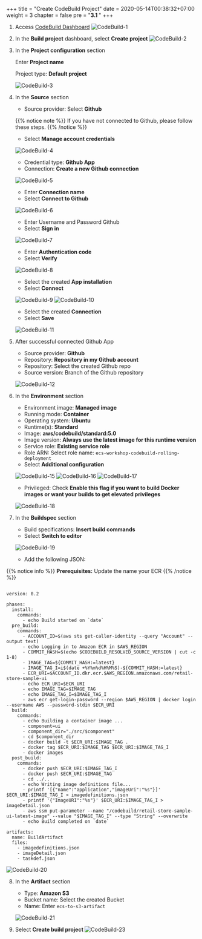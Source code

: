 +++
title = "Create CodeBuild Project"
date = 2020-05-14T00:38:32+07:00
weight = 3
chapter = false
pre = "<b>3.1 </b>"
+++

1. Access [CodeBuild Dashboard](https://ap-northeast-2.console.aws.amazon.com/codesuite/codebuild/)
   ![CodeBuild-1](/images/3/3.1-1.png?width=90pc)
2. In the **Build project** dashboard, select **Create project**
   ![CodeBuild-2](/images/3/3.1-2.png?width=90pc)
3. In the **Project configuration** section

   Enter **Project name**

   Project type: **Default project**

   ![CodeBuild-3](/images/3/3.1-3.png?width=90pc)

4. In the **Source** section

   - Source provider: Select **Github**

   {{% notice note %}}
   If you have not connected to Github, please follow these steps.
   {{% /notice %}}

   - Select **Manage account credentials**

   ![CodeBuild-4](/images/3/3.1-4.png?width=90pc)

   - Credential type: **Github App**
   - Connection: **Create a new Github connection**

   ![CodeBuild-5](/images/3/3.1-5.png?width=90pc)

   - Enter **Connection name**
   - Select **Connect to Github**

   ![CodeBuild-6](/images/3/3.1-6.png?width=90pc)

   - Enter Username and Password Github
   - Select **Sign in**

   ![CodeBuild-7](/images/3/3.1-7.png?width=90pc)

   - Enter **Authentication code**
   - Select **Verify**

   ![CodeBuild-8](/images/3/3.1-8.png?width=90pc)

   - Select the created **App installation**
   - Select **Connect**

   ![CodeBuild-9](/images/3/3.1-9.png?width=90pc)
   ![CodeBuild-10](/images/3/3.1-10.png?width=90pc)

   - Select the created **Connection**
   - Select **Save**

   ![CodeBuild-11](/images/3/3.1-11.png?width=90pc)

5. After successful connected Github App

   - Source provider: **Github**
   - Repository: **Repository in my Github account**
   - Repository: Select the created Github repo
   - Source version: Branch of the Github repository

   ![CodeBuild-12](/images/3/3.1-12.png?width=90pc)

6. In the **Environment** section

   - Environment image: **Managed image**
   - Running mode: **Container**
   - Operating system: **Ubuntu**
   - Runtime(s): **Standard**
   - Image: **aws/codebuild/standard:5.0**
   - Image version: **Always use the latest image for this runtime version**
   - Service role: **Existing service role**
   - Role ARN: Select role name: `ecs-workshop-codebuild-rolling-deployment`
   - Select **Additional configuration**

   ![CodeBuild-15](/images/3/3.1-15.png?width=90pc)
   ![CodeBuild-16](/images/3/3.1-16.png?width=90pc)
   ![CodeBuild-17](/images/3/3.1-17.png?width=90pc)

   - Privileged: Check **Enable this flag if you want to build Docker images or want your builds to get elevated privileges**

   ![CodeBuild-18](/images/3/3.1-18.png?width=90pc)

7. In the **Buildspec** section

   - Build specifications: **Insert build commands**
   - Select **Switch to editor**

   ![CodeBuild-19](/images/3/3.1-19.png?width=90pc)

   - Add the following JSON:

{{% notice info %}}
**Prerequisites:** Update the name your ECR
{{% /notice %}}

```

version: 0.2

phases:
  install:
    commands:
      - echo Build started on `date`
  pre_build:
    commands:
      - ACCOUNT_ID=$(aws sts get-caller-identity --query "Account" --output text)
      - echo Logging in to Amazon ECR in $AWS_REGION
      - COMMIT_HASH=$(echo $CODEBUILD_RESOLVED_SOURCE_VERSION | cut -c 1-8)
      - IMAGE_TAG=${COMMIT_HASH:=latest}
      - IMAGE_TAG_I=i$(date +%Y%m%d%H%M%S)-${COMMIT_HASH:=latest}
      - ECR_URI=$ACCOUNT_ID.dkr.ecr.$AWS_REGION.amazonaws.com/retail-store-sample-ui
      - echo ECR_URI=$ECR_URI
      - echo IMAGE_TAG=$IMAGE_TAG
      - echo IMAGE_TAG_I=$IMAGE_TAG_I
      - aws ecr get-login-password --region $AWS_REGION | docker login --username AWS --password-stdin $ECR_URI
  build:
    commands:
      - echo Building a container image ...
      - component=ui
      - component_dir="./src/$component"
      - cd $component_dir
      - docker build -t $ECR_URI:$IMAGE_TAG .
      - docker tag $ECR_URI:$IMAGE_TAG $ECR_URI:$IMAGE_TAG_I
      - docker images
  post_build:
    commands:
      - docker push $ECR_URI:$IMAGE_TAG_I
      - docker push $ECR_URI:$IMAGE_TAG
      - cd ../..
      - echo Writing image definitions file...
      - printf '[{"name":"application","imageUri":"%s"}]' $ECR_URI:$IMAGE_TAG_I > imagedefinitions.json
      - printf '{"ImageURI":"%s"}' $ECR_URI:$IMAGE_TAG_I > imageDetail.json
      - aws ssm put-parameter --name "/codebuild/retail-store-sample-ui-latest-image" --value "$IMAGE_TAG_I" --type "String" --overwrite
      - echo Build completed on `date`

artifacts:
  name: BuildArtifact
  files:
    - imagedefinitions.json
    - imageDetail.json
    - taskdef.json

```

![CodeBuild-20](/images/3/3.1-20.png?width=90pc)

8. In the **Artifact** section

   - Type: **Amazon S3**
   - Bucket name: Select the created Bucket
   - Name: Enter `ecs-to-s3-artifact`

   ![CodeBuild-21](/images/3/3.1-21.png?width=90pc)

9. Select **Create build project**
   ![CodeBuild-23](/images/3/3.1-23.png?width=90pc)
